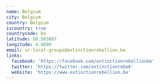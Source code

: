 ```yaml
---
name: Belgium
city: Belgium
country: Belgium
iscountry: true
countrycode: be
latitude: 50.503887
longitude: 4.4699
email: xr-local-groups@extinctionrebellion.be
links:
  facebook: 'https://facebook.com/extinctionrebellionbe'
  twitter: 'https://twitter.com/extinctionrebe6'
  website: 'https://www.extinctionrebellion.be'
---
```


